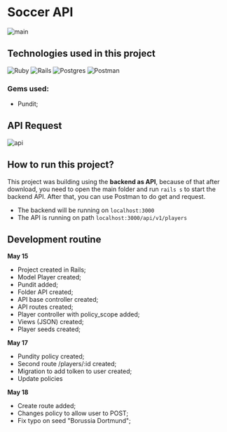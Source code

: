 
# Soccer API
![main](https://res.cloudinary.com/dloadb2bx/image/upload/v1621355630/soccerAPi_e604ov.png)

## Technologies used in this project
<img alt="Ruby" src="https://img.shields.io/badge/ruby-%23CC342D.svg?&style=for-the-badge&logo=ruby&logoColor=white"/> <img alt="Rails" src="https://img.shields.io/badge/rails-%23CC0000.svg?&style=for-the-badge&logo=ruby-on-rails&logoColor=white"/> <img alt="Postgres" src ="https://img.shields.io/badge/postgres-%23316192.svg?&style=for-the-badge&logo=postgresql&logoColor=white"/> <img alt="Postman" src="https://img.shields.io/badge/Postman-FF6C37?style=for-the-badge&logo=postman&logoColor=red" />

### Gems used:

 - Pundit;


## API Request
![api](https://res.cloudinary.com/dloadb2bx/image/upload/v1621355451/api_vzv6ce.gif)


## How to run this project?
This project was building using the **backend as API**, because of that after download, you need to open the main folder and run `rails s` to start the backend API. After that, you can use Postman to do get and request.

 - The backend will be running on `localhost:3000`
 - The API is running on path `localhost:3000/api/v1/players`


## Development routine

**May 15**

   - Project created in Rails;
   - Model Player created;
   - Pundit added;
   - Folder API created;
   - API base controller created;
   - API routes created;
   - Player controller with policy_scope added;
   - Views (JSON) created;
   - Player seeds created;

**May 17**

   - Pundity policy created;
   - Second route  /players/:id created;
   - Migration to add tolken to user created;
   - Update policies


**May 18**

   - Create route added;
   - Changes policy to allow user to POST;
   - Fix typo on seed "Borussia Dortmund";

